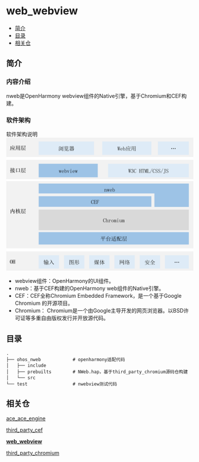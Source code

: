 # web_webview
- [简介](#简介)
- [目录](#目录)
- [相关仓](#相关仓)
## 简介
### 内容介绍
nweb是OpenHarmony webview组件的Native引擎，基于Chromium和CEF构建。
### 软件架构
软件架构说明
![](figures/Web-architecture_ZH.png "web软件架构图")
* webview组件：OpenHarmony的UI组件。
* nweb：基于CEF构建的OpenHarmony web组件的Native引擎。
* CEF：CEF全称Chromium Embedded Framework，是一个基于Google Chromium 的开源项目。
* Chromium： Chromium是一个由Google主导开发的网页浏览器。以BSD许可证等多重自由版权发行并开放源代码。
 ## 目录
```
.
├── ohos_nweb            # openharmony适配代码
│   ├── include
│   ├── prebuilts        # NWeb.hap，基于third_party_chromium源码仓构建
│   └── src
└── test                 # nwebview测试代码
```

## 相关仓

[ace_ace_engine](https://gitee.com/openharmony/arkui_ace_engine)

[third_party_cef](https://gitee.com/openharmony/third_party_cef)

**[web_webview](https://gitee.com/openharmony/web_webview)**

[third_party_chromium](https://gitee.com/openharmony/third_party_chromium)